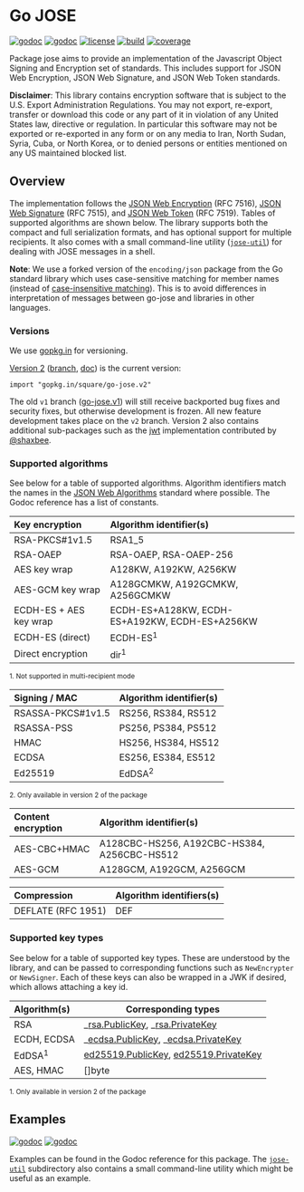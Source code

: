 # Go JOSE

[![godoc](http://img.shields.io/badge/godoc-version_1-blue.svg?style=flat)](https://godoc.org/gopkg.in/square/go-jose.v1)
[![godoc](http://img.shields.io/badge/godoc-version_2-blue.svg?style=flat)](https://godoc.org/gopkg.in/square/go-jose.v2)
[![license](http://img.shields.io/badge/license-apache_2.0-blue.svg?style=flat)](https://raw.githubusercontent.com/square/go-jose/master/LICENSE)
[![build](https://travis-ci.org/square/go-jose.svg?branch=v2)](https://travis-ci.org/square/go-jose)
[![coverage](https://coveralls.io/repos/github/square/go-jose/badge.svg?branch=v2)](https://coveralls.io/r/square/go-jose)

Package jose aims to provide an implementation of the Javascript Object Signing
and Encryption set of standards. This includes support for JSON Web Encryption,
JSON Web Signature, and JSON Web Token standards.

**Disclaimer**: This library contains encryption software that is subject to
the U.S. Export Administration Regulations. You may not export, re-export,
transfer or download this code or any part of it in violation of any United
States law, directive or regulation. In particular this software may not be
exported or re-exported in any form or on any media to Iran, North Sudan,
Syria, Cuba, or North Korea, or to denied persons or entities mentioned on any
US maintained blocked list.

## Overview

The implementation follows the
[JSON Web Encryption](http://dx.doi.org/10.17487/RFC7516) (RFC 7516),
[JSON Web Signature](http://dx.doi.org/10.17487/RFC7515) (RFC 7515), and
[JSON Web Token](http://dx.doi.org/10.17487/RFC7519) (RFC 7519).
Tables of supported algorithms are shown below. The library supports both
the compact and full serialization formats, and has optional support for
multiple recipients. It also comes with a small command-line utility
([`jose-util`](https://github.com/square/go-jose/tree/v2/jose-util))
for dealing with JOSE messages in a shell.

**Note**: We use a forked version of the `encoding/json` package from the Go
standard library which uses case-sensitive matching for member names (instead
of [case-insensitive matching](https://www.ietf.org/mail-archive/web/json/current/msg03763.html)).
This is to avoid differences in interpretation of messages between go-jose and
libraries in other languages.

### Versions

We use [gopkg.in](https://gopkg.in) for versioning.

[Version 2](https://gopkg.in/square/go-jose.v2)
([branch](https://github.com/square/go-jose/tree/v2),
[doc](https://godoc.org/gopkg.in/square/go-jose.v2)) is the current version:

    import "gopkg.in/square/go-jose.v2"

The old `v1` branch ([go-jose.v1](https://gopkg.in/square/go-jose.v1)) will
still receive backported bug fixes and security fixes, but otherwise
development is frozen. All new feature development takes place on the `v2`
branch. Version 2 also contains additional sub-packages such as the
[jwt](https://godoc.org/gopkg.in/square/go-jose.v2/jwt) implementation
contributed by [@shaxbee](https://github.com/shaxbee).

### Supported algorithms

See below for a table of supported algorithms. Algorithm identifiers match
the names in the [JSON Web Algorithms](http://dx.doi.org/10.17487/RFC7518)
standard where possible. The Godoc reference has a list of constants.

| Key encryption         | Algorithm identifier(s)                        |
| :--------------------- | :--------------------------------------------- |
| RSA-PKCS#1v1.5         | RSA1_5                                         |
| RSA-OAEP               | RSA-OAEP, RSA-OAEP-256                         |
| AES key wrap           | A128KW, A192KW, A256KW                         |
| AES-GCM key wrap       | A128GCMKW, A192GCMKW, A256GCMKW                |
| ECDH-ES + AES key wrap | ECDH-ES+A128KW, ECDH-ES+A192KW, ECDH-ES+A256KW |
| ECDH-ES (direct)       | ECDH-ES<sup>1</sup>                            |
| Direct encryption      | dir<sup>1</sup>                                |

<sup>1. Not supported in multi-recipient mode</sup>

| Signing / MAC     | Algorithm identifier(s) |
| :---------------- | :---------------------- |
| RSASSA-PKCS#1v1.5 | RS256, RS384, RS512     |
| RSASSA-PSS        | PS256, PS384, PS512     |
| HMAC              | HS256, HS384, HS512     |
| ECDSA             | ES256, ES384, ES512     |
| Ed25519           | EdDSA<sup>2</sup>       |

<sup>2. Only available in version 2 of the package</sup>

| Content encryption | Algorithm identifier(s)                     |
| :----------------- | :------------------------------------------ |
| AES-CBC+HMAC       | A128CBC-HS256, A192CBC-HS384, A256CBC-HS512 |
| AES-GCM            | A128GCM, A192GCM, A256GCM                   |

| Compression        | Algorithm identifiers(s) |
| :----------------- | ------------------------ |
| DEFLATE (RFC 1951) | DEF                      |

### Supported key types

See below for a table of supported key types. These are understood by the
library, and can be passed to corresponding functions such as `NewEncrypter` or
`NewSigner`. Each of these keys can also be wrapped in a JWK if desired, which
allows attaching a key id.

| Algorithm(s)      | Corresponding types                                                                                                                                          |
| :---------------- | ------------------------------------------------------------------------------------------------------------------------------------------------------------ |
| RSA               | _[rsa.PublicKey](http://golang.org/pkg/crypto/rsa/#PublicKey), _[rsa.PrivateKey](http://golang.org/pkg/crypto/rsa/#PrivateKey)                               |
| ECDH, ECDSA       | _[ecdsa.PublicKey](http://golang.org/pkg/crypto/ecdsa/#PublicKey), _[ecdsa.PrivateKey](http://golang.org/pkg/crypto/ecdsa/#PrivateKey)                       |
| EdDSA<sup>1</sup> | [ed25519.PublicKey](https://godoc.org/golang.org/x/crypto/ed25519#PublicKey), [ed25519.PrivateKey](https://godoc.org/golang.org/x/crypto/ed25519#PrivateKey) |
| AES, HMAC         | []byte                                                                                                                                                       |

<sup>1. Only available in version 2 of the package</sup>

## Examples

[![godoc](http://img.shields.io/badge/godoc-version_1-blue.svg?style=flat)](https://godoc.org/gopkg.in/square/go-jose.v1)
[![godoc](http://img.shields.io/badge/godoc-version_2-blue.svg?style=flat)](https://godoc.org/gopkg.in/square/go-jose.v2)

Examples can be found in the Godoc
reference for this package. The
[`jose-util`](https://github.com/square/go-jose/tree/v2/jose-util)
subdirectory also contains a small command-line utility which might be useful
as an example.
